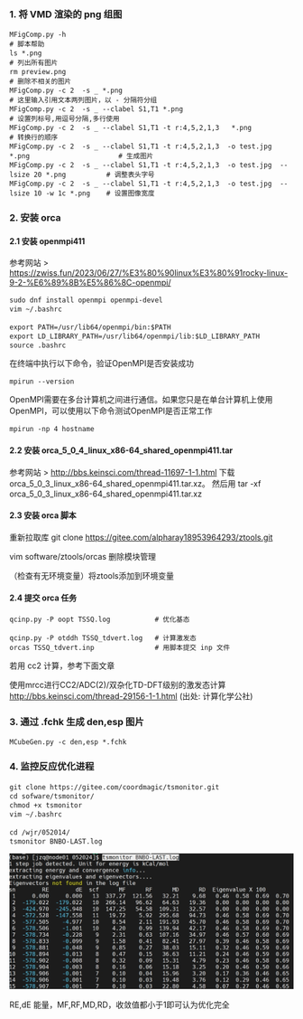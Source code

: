 ### 1. 将 VMD 渲染的 png 组图

```
MFigComp.py -h                                                                               # 脚本帮助
ls *.png                                                                                     # 列出所有图片
rm preview.png                                                                               # 删除不相关的图片
MFigComp.py -c 2  -s _ *.png                                                                 # 这里输入引用文本两列图片，以 - 分隔符分组
MFigComp.py -c 2  -s _ --clabel S1,T1 *.png                                                  # 设置列标号,用逗号分隔,多行使用 
MFigComp.py -c 2  -s _ --clabel S1,T1 -t r:4,5,2,1,3   *.png                                 # 转换行的顺序
MFigComp.py -c 2  -s _ --clabel S1,T1 -t r:4,5,2,1,3  -o test.jpg *.png                      # 生成图片
MFigComp.py -c 2  -s _ --clabel S1,T1 -t r:4,5,2,1,3  -o test.jpg  --lsize 20 *.png          # 调整表头字号
MFigComp.py -c 2  -s _ --clabel S1,T1 -t r:4,5,2,1,3  -o test.jpg  --lsize 10 -w 1c *.png    # 设置图像宽度
```

### 2. 安装 orca

#### 2.1 安装 openmpi411
参考网站 > https://zwiss.fun/2023/06/27/%E3%80%90linux%E3%80%91rocky-linux-9-2-%E6%89%8B%E5%86%8C-openmpi/

```
sudo dnf install openmpi openmpi-devel
vim ~/.bashrc

export PATH=/usr/lib64/openmpi/bin:$PATH
export LD_LIBRARY_PATH=/usr/lib64/openmpi/lib:$LD_LIBRARY_PATH
source .bashrc
```

在终端中执行以下命令，验证OpenMPI是否安装成功
```
mpirun --version
```
OpenMPI需要在多台计算机之间进行通信。如果您只是在单台计算机上使用OpenMPI，可以使用以下命令测试OpenMPI是否正常工作
```
mpirun -np 4 hostname
```


#### 2.2 安装 orca_5_0_4_linux_x86-64_shared_openmpi411.tar

参考网站 > http://bbs.keinsci.com/thread-11697-1-1.html
下载 orca_5_0_3_linux_x86-64_shared_openmpi411.tar.xz。
然后用  tar -xf orca_5_0_3_linux_x86-64_shared_openmpi411.tar.xz

#### 2.3 安装 orca 脚本

重新拉取库
git clone  https://gitee.com/alpharay18953964293/ztools.git

vim software/ztools/orcas
删除模块管理

（检查有无环境变量）将ztools添加到环境变量

#### 2.4 提交 orca 任务
```
qcinp.py -P oopt TSSQ.log           # 优化基态

qcinp.py -P otddh TSSQ_tdvert.log   # 计算激发态
orcas TSSQ_tdvert.inp               # 用脚本提交 inp 文件
```

若用 cc2 计算，参考下面文章

使用mrcc进行CC2/ADC(2)/双杂化TD-DFT级别的激发态计算
http://bbs.keinsci.com/thread-29156-1-1.html
(出处: 计算化学公社)


### 3. 通过 .fchk 生成 den,esp 图片


```
MCubeGen.py -c den,esp *.fchk
```

### 4. 监控反应优化进程


```
git clone https://gitee.com/coordmagic/tsmonitor.git
cd sofware/tsmonitor/
chmod +x tsmonitor
vim ~/.bashrc

cd /wjr/052014/
tsmonitor BNBO-LAST.log
```
![输入图片说明](img/tervfdfb.png)

RE,dE 能量，MF,RF,MD,RD，收敛值都小于1即可认为优化完全











